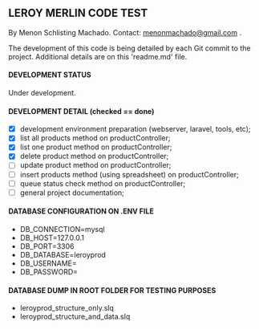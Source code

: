 
## LEROY MERLIN CODE TEST

By Menon Schlisting Machado.
Contact: <menonmachado@gmail.com> .

The development of this code is being detailed by each Git commit to the project. Additional details are on this 'readme.md' file.

#### DEVELOPMENT STATUS
Under development.

#### DEVELOPMENT DETAIL (checked == done)
- [x] development environment preparation (webserver, laravel, tools, etc);
- [x] list all products method on productController;
- [x] list one product method on productController;
- [x] delete product method on productController;
- [ ] update product method on productController;
- [ ] insert products method (using spreadsheet) on productController;
- [ ] queue status check method on productController;
- [ ] general project documentation;

#### DATABASE CONFIGURATION ON .ENV FILE
- DB_CONNECTION=mysql
- DB_HOST=127.0.0.1
- DB_PORT=3306
- DB_DATABASE=leroyprod
- DB_USERNAME=<your username>
- DB_PASSWORD=<your password>

#### DATABASE DUMP IN ROOT FOLDER FOR TESTING PURPOSES
- leroyprod_structure_only.slq
- leroyprod_structure_and_data.slq



 	
